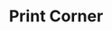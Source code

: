 ---
title: "Print Corner"
url: /karachi/print-corner-shop-2-r-30-sec-15-a-2-near-anchor-mart-sector-15-a-2-buffer-zone/
shop: Kopieren
---